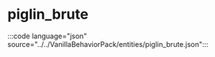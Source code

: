# piglin_brute

:::code language="json" source="../../VanillaBehaviorPack/entities/piglin_brute.json":::
